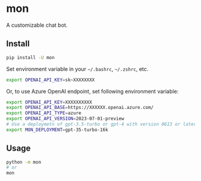 # mon 
A customizable chat bot.

## Install
```bash
pip install -U mon
```

Set environment variable in your `~/.bashrc`, `~/.zshrc`, etc.
```bash
export OPENAI_API_KEY=sk~XXXXXXXX
```
Or, to use Azure OpenAI endpoint, set following environment variable:
```bash
export OPENAI_API_KEY=XXXXXXXXXX
export OPENAI_API_BASE=https://XXXXXX.openai.azure.com/
export OPENAI_API_TYPE=azure
export OPENAI_API_VERSION=2023-07-01-preview
# Use a deploymetn of gpt-3.5-turbo or gpt-4 with version 0613 or later
export MON_DEPLOYMENT=gpt-35-turbo-16k
```

## Usage
```bash
python -m mon
# or
mon
```
